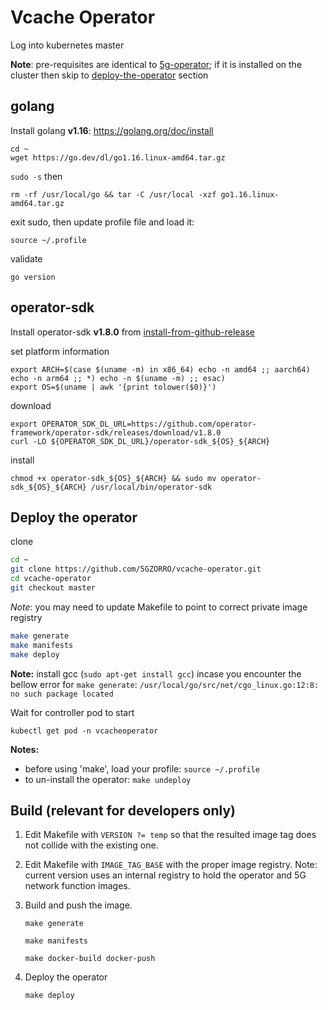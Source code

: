 # Vcache Operator

Log into kubernetes master

**Note**: pre-requisites are identical to [5g-operator](../5g-operator.md); if it is installed on the cluster then skip to [deploy-the-operator](#deploy-the-operator) section

## golang

Install golang **v1.16**: https://golang.org/doc/install

```
cd ~
wget https://go.dev/dl/go1.16.linux-amd64.tar.gz
```

`sudo -s` then

```
rm -rf /usr/local/go && tar -C /usr/local -xzf go1.16.linux-amd64.tar.gz
```

exit sudo, then update profile file and load it:

```
source ~/.profile
```

validate

```
go version
```

## operator-sdk

Install operator-sdk **v1.8.0** from [install-from-github-release](https://sdk.operatorframework.io/docs/installation/#install-from-github-release)

set platform information

```
export ARCH=$(case $(uname -m) in x86_64) echo -n amd64 ;; aarch64) echo -n arm64 ;; *) echo -n $(uname -m) ;; esac)
export OS=$(uname | awk '{print tolower($0)}')
```

download

```
export OPERATOR_SDK_DL_URL=https://github.com/operator-framework/operator-sdk/releases/download/v1.8.0
curl -LO ${OPERATOR_SDK_DL_URL}/operator-sdk_${OS}_${ARCH}
```

install

```
chmod +x operator-sdk_${OS}_${ARCH} && sudo mv operator-sdk_${OS}_${ARCH} /usr/local/bin/operator-sdk
```

## Deploy the operator

clone

```bash
cd ~
git clone https://github.com/5GZORRO/vcache-operator.git
cd vcache-operator
git checkout master
```

*Note*: you may need to update Makefile to point to correct private image registry

```bash
make generate
make manifests
make deploy
```

**Note:** install gcc (`sudo apt-get install gcc`) incase you encounter the bellow error for `make generate`: `/usr/local/go/src/net/cgo_linux.go:12:8: no such package located`

Wait for controller pod to start

```
kubectl get pod -n vcacheoperator
```

**Notes:** 

* before using 'make', load your profile: `source ~/.profile`
* to un-install the operator: `make undeploy`

## Build (**relevant for developers only**)

1. Edit Makefile with `VERSION ?= temp` so that the resulted image tag does not collide with the existing one.

1. Edit Makefile with `IMAGE_TAG_BASE` with the proper image registry. Note: current version uses an internal registry to hold the operator and 5G network function images.

1. Build and push the image.

    ```
    make generate
    ```
    
    ```
    make manifests
    ```
    
    ```
    make docker-build docker-push
    ```

1. Deploy the operator

   ```
   make deploy
   ```
